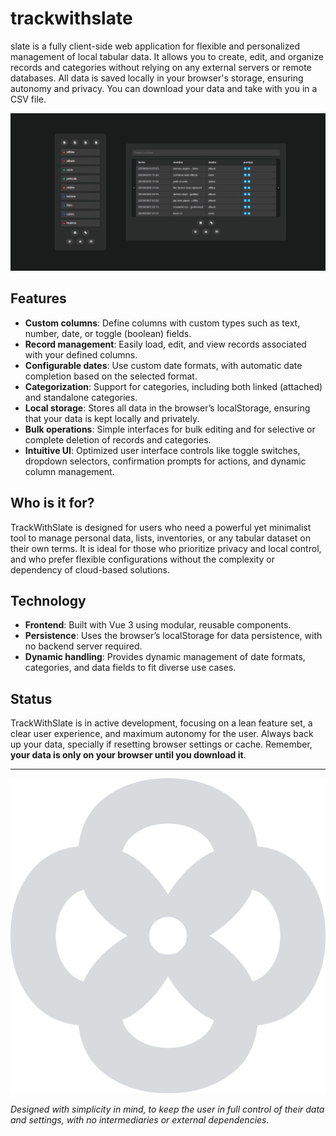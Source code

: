 # trackwithslate

slate is a fully client-side web application for flexible and personalized management of local tabular data. It allows you to create, edit, and organize records and categories without relying on any external servers or remote databases. All data is saved locally in your browser's storage, ensuring autonomy and privacy. You can download your data and take with you in a CSV file.

![Portada](assets/portada.png)

## Features

* **Custom columns**: Define columns with custom types such as text, number, date, or toggle (boolean) fields.
* **Record management**: Easily load, edit, and view records associated with your defined columns.
* **Configurable dates**: Use custom date formats, with automatic date completion based on the selected format.
* **Categorization**: Support for categories, including both linked (attached) and standalone categories.
* **Local storage**: Stores all data in the browser’s localStorage, ensuring that your data is kept locally and privately.
* **Bulk operations**: Simple interfaces for bulk editing and for selective or complete deletion of records and categories.
* **Intuitive UI**: Optimized user interface controls like toggle switches, dropdown selectors, confirmation prompts for actions, and dynamic column management.

## Who is it for?

TrackWithSlate is designed for users who need a powerful yet minimalist tool to manage personal data, lists, inventories, or any tabular dataset on their own terms. It is ideal for those who prioritize privacy and local control, and who prefer flexible configurations without the complexity or dependency of cloud-based solutions.

## Technology

* **Frontend**: Built with Vue 3 using modular, reusable components.
* **Persistence**: Uses the browser’s localStorage for data persistence, with no backend server required.
* **Dynamic handling**: Provides dynamic management of date formats, categories, and data fields to fit diverse use cases.

## Status

TrackWithSlate is in active development, focusing on a lean feature set, a clear user experience, and maximum autonomy for the user.
Always back up your data, specially if resetting browser settings or cache. Remember, **your data is only on your browser until you download it**.

---

![P5](assets/slate.svg)

*Designed with simplicity in mind, to keep the user in full control of their data and settings, with no intermediaries or external dependencies.*
